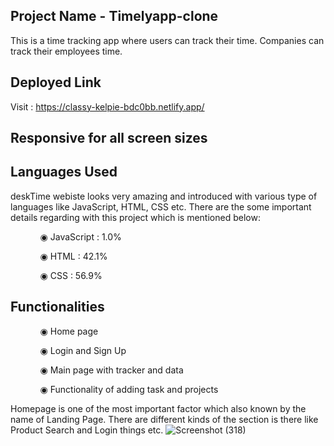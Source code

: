 ## Project Name - Timelyapp-clone
This is a time tracking app where users can track their time. Companies can track their employees time.

## Deployed Link

Visit : https://classy-kelpie-bdc0bb.netlify.app/

## Responsive for all screen sizes

## Languages Used

deskTime webiste looks very amazing and introduced with various type of languages like JavaScript, HTML, CSS etc. There are the some important details regarding with this project which is mentioned below:

<ul dir="auto">
 <ol dir="auto">◉ JavaScript : 1.0%</ol>
 <ol dir="auto">◉ HTML : 42.1%</ol>
 <ol dir="auto">◉ CSS : 56.9%</ol>
 </ul>
 
 ## Functionalities
 
 <ul dir="auto">
 
 <ol dir="auto">◉ Home page </ol>
 <ol dir="auto">◉ Login and Sign Up </ol>
 <ol dir="auto">◉ Main page with tracker and data </ol>
 <ol dir="auto">◉ Functionality of adding task and projects </ol>
 </ul>
 
 Homepage is one of the most important factor which also known by the name of Landing Page. There are different kinds of the section is there like Product Search and Login things etc.
![Screenshot (318)](https://user-images.githubusercontent.com/107980582/214427377-6b53d58d-e002-496f-a122-78772338c)
